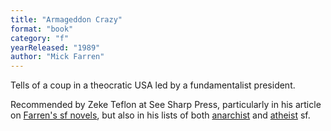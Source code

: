```yaml
---
title: "Armageddon Crazy"
format: "book"
category: "f"
yearReleased: "1989"
author: "Mick Farren"
---
```

Tells of a coup in a theocratic USA led by a fundamentalist president.

Recommended by Zeke Teflon at See Sharp Press, particularly in his article on <a href="https://seesharppress.wordpress.com/2016/09/18/mick-farrens-sci-fi-novels-an-appreciation/">
Farren&#39;s sf novels</a>, but also in his lists of both <a href="https://seesharppress.wordpress.com/tag/anarchist-science-fiction/">anarchist</a> and 
<a href="https://seesharppress.wordpress.com/2015/01/05/a-few-favorite-atheist-science-fiction-novels-and-books-on-cults/">atheist</a> sf.

